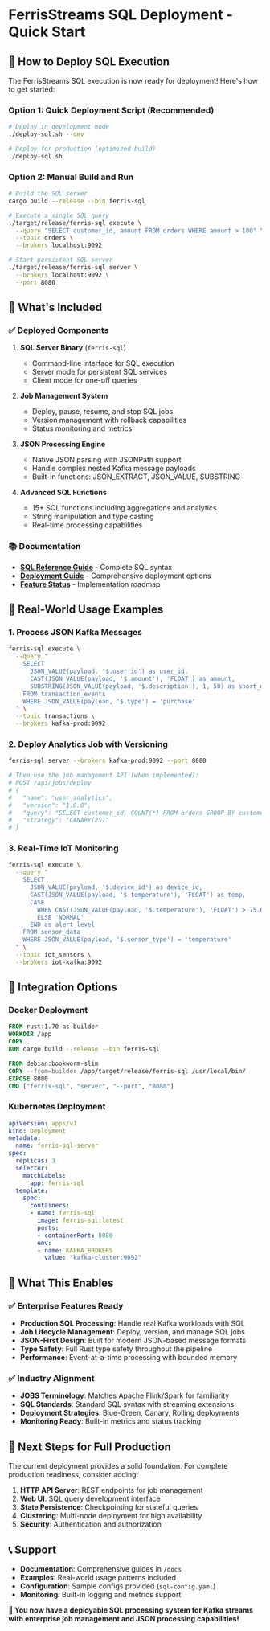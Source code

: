 # FerrisStreams SQL Deployment - Quick Start

## 🚀 How to Deploy SQL Execution

The FerrisStreams SQL execution is now ready for deployment! Here's how to get started:

### Option 1: Quick Deployment Script (Recommended)

```bash
# Deploy in development mode
./deploy-sql.sh --dev

# Deploy for production (optimized build)
./deploy-sql.sh
```

### Option 2: Manual Build and Run

```bash
# Build the SQL server
cargo build --release --bin ferris-sql

# Execute a single SQL query
./target/release/ferris-sql execute \
  --query "SELECT customer_id, amount FROM orders WHERE amount > 100" \
  --topic orders \
  --brokers localhost:9092

# Start persistent SQL server
./target/release/ferris-sql server \
  --brokers localhost:9092 \
  --port 8080
```

## 🔧 What's Included

### ✅ Deployed Components

1. **SQL Server Binary** (`ferris-sql`)
   - Command-line interface for SQL execution
   - Server mode for persistent SQL services
   - Client mode for one-off queries

2. **Job Management System**
   - Deploy, pause, resume, and stop SQL jobs
   - Version management with rollback capabilities
   - Status monitoring and metrics

3. **JSON Processing Engine**
   - Native JSON parsing with JSONPath support
   - Handle complex nested Kafka message payloads
   - Built-in functions: JSON_EXTRACT, JSON_VALUE, SUBSTRING

4. **Advanced SQL Functions**
   - 15+ SQL functions including aggregations and analytics
   - String manipulation and type casting
   - Real-time processing capabilities

### 📚 Documentation

- **[SQL Reference Guide](docs/SQL_REFERENCE_GUIDE.md)** - Complete SQL syntax
- **[Deployment Guide](docs/SQL_DEPLOYMENT_GUIDE.md)** - Comprehensive deployment options
- **[Feature Status](docs/SQL_FEATURE_REQUEST.md)** - Implementation roadmap

## 🎯 Real-World Usage Examples

### 1. Process JSON Kafka Messages

```bash
ferris-sql execute \
  --query "
    SELECT 
      JSON_VALUE(payload, '$.user.id') as user_id,
      CAST(JSON_VALUE(payload, '$.amount'), 'FLOAT') as amount,
      SUBSTRING(JSON_VALUE(payload, '$.description'), 1, 50) as short_desc
    FROM transaction_events 
    WHERE JSON_VALUE(payload, '$.type') = 'purchase'
  " \
  --topic transactions \
  --brokers kafka-prod:9092
```

### 2. Deploy Analytics Job with Versioning

```bash
ferris-sql server --brokers kafka-prod:9092 --port 8080

# Then use the job management API (when implemented):
# POST /api/jobs/deploy
# {
#   "name": "user_analytics",
#   "version": "1.0.0",
#   "query": "SELECT customer_id, COUNT(*) FROM orders GROUP BY customer_id",
#   "strategy": "CANARY(25)"
# }
```

### 3. Real-Time IoT Monitoring

```bash
ferris-sql execute \
  --query "
    SELECT 
      JSON_VALUE(payload, '$.device_id') as device_id,
      CAST(JSON_VALUE(payload, '$.temperature'), 'FLOAT') as temp,
      CASE 
        WHEN CAST(JSON_VALUE(payload, '$.temperature'), 'FLOAT') > 75.0 THEN 'HIGH'
        ELSE 'NORMAL'
      END as alert_level
    FROM sensor_data 
    WHERE JSON_VALUE(payload, '$.sensor_type') = 'temperature'
  " \
  --topic iot_sensors \
  --brokers iot-kafka:9092
```

## 🔗 Integration Options

### Docker Deployment

```dockerfile
FROM rust:1.70 as builder
WORKDIR /app
COPY . .
RUN cargo build --release --bin ferris-sql

FROM debian:bookworm-slim
COPY --from=builder /app/target/release/ferris-sql /usr/local/bin/
EXPOSE 8080
CMD ["ferris-sql", "server", "--port", "8080"]
```

### Kubernetes Deployment

```yaml
apiVersion: apps/v1
kind: Deployment
metadata:
  name: ferris-sql-server
spec:
  replicas: 3
  selector:
    matchLabels:
      app: ferris-sql
  template:
    spec:
      containers:
      - name: ferris-sql
        image: ferris-sql:latest
        ports:
        - containerPort: 8080
        env:
        - name: KAFKA_BROKERS
          value: "kafka-cluster:9092"
```

## 🎉 What This Enables

### ✅ Enterprise Features Ready
- **Production SQL Processing**: Handle real Kafka workloads with SQL
- **Job Lifecycle Management**: Deploy, version, and manage SQL jobs
- **JSON-First Design**: Built for modern JSON-based message formats
- **Type Safety**: Full Rust type safety throughout the pipeline
- **Performance**: Event-at-a-time processing with bounded memory

### ✅ Industry Alignment
- **JOBS Terminology**: Matches Apache Flink/Spark for familiarity
- **SQL Standards**: Standard SQL syntax with streaming extensions
- **Deployment Strategies**: Blue-Green, Canary, Rolling deployments
- **Monitoring Ready**: Built-in metrics and status tracking

## 🚧 Next Steps for Full Production

The current deployment provides a solid foundation. For complete production readiness, consider adding:

1. **HTTP API Server**: REST endpoints for job management
2. **Web UI**: SQL query development interface  
3. **State Persistence**: Checkpointing for stateful queries
4. **Clustering**: Multi-node deployment for high availability
5. **Security**: Authentication and authorization

## 📞 Support

- **Documentation**: Comprehensive guides in `/docs`
- **Examples**: Real-world usage patterns included
- **Configuration**: Sample configs provided (`sql-config.yaml`)
- **Monitoring**: Built-in logging and metrics support

**🎯 You now have a deployable SQL processing system for Kafka streams with enterprise job management and JSON processing capabilities!**